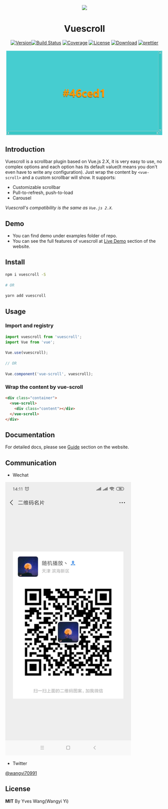  <p align="center"><a href="http://vuescrolljs.yvescoding.org/"><img width="100" src="http://vuescrolljs.yvescoding.org/logo.png" /></a></p>
<h1 align="center">Vuescroll</h1>
<p align="center">
  <a href="https://www.npmjs.com/package/vuescroll"><img src="https://img.shields.io/npm/v/vuescroll.svg" alt="Version"></a><a href="https://circleci.com/gh/YvesCoding/vuescroll/tree/dev"><img src="https://circleci.com/gh/YvesCoding/vuescroll/tree/dev.png?style=shield" alt="Build Status"></a>
   <a href="https://codecov.io/github/YvesCoding/vuescroll?branch=dev"><img src="https://img.shields.io/codecov/c/github/YvesCoding/vuescroll/dev.svg" alt="Coverage"></a>
  <a href="https://www.npmjs.com/package/vuescroll"><img src="https://img.shields.io/npm/l/vuescroll.svg" alt="License"></a>
<a href="https://www.npmjs.com/package/vuescroll"><img src="https://img.shields.io/npm/dm/vuescroll.svg" alt="Download"></a>
<a href="https://github.com/YvesCoding/vuescroll"><img src="https://img.shields.io/badge/code_style-prettier-ff69b4.svg?style=flat-square" alt="prettier"></a>
</p>

<p align="center">
  <img src="https://github.com/wangyi7099/pictureCdn/blob/master/allPic/vuescroll/show.gif?raw=true" width="800"  alt="Demo"/> 
</p>
 
## Introduction

Vuescroll is a scrollbar plugin based on Vue.js 2.X, it is very easy to use, no complex options and each option has its default value(It means you don't even have to write any configuration). Just wrap the content by `<vue-scroll>` and a custom scrollbar will show. It supports:

- Customizable scrollbar
- Pull-to-refresh, push-to-load
- Carousel

_Vuescroll's compatibility is the same as `Vue.js 2.X`._

## Demo

- You can find demo under examples folder of repo.
- You can see the full features of vuescroll at [Live Demo](https://vuescrolljs.yvescoding.org/demo) section of the website.

## Install

```bash
npm i vuescroll -S

# OR

yarn add vuescroll

```

## Usage

### Import and registry

```js
import vuescroll from 'vuescroll';
import Vue from 'vue';

Vue.use(vuescroll);

// OR

Vue.component('vue-scroll', vuescroll);
```

### Wrap the content by vue-scroll

```html
<div class="container">
  <vue-scroll>
    <div class="content"></div>
  </vue-scroll>
</div>
```

## Documentation

For detailed docs, please see [Guide](https://vuescrolljs.yvescoding.org/guide) section on the website.

## Communication

- Wechat

 <img src="https://github.com/wangyi7099/pictureCdn/blob/master/allPic/vuescroll/wx.png?raw=true" width="400" alt="Demo" style="max-width:100%;">

- Twitter

[@wangyi70991](https://twitter.com/wangyi70991)

## License

**MIT** By Yves Wang(Wangyi Yi)

